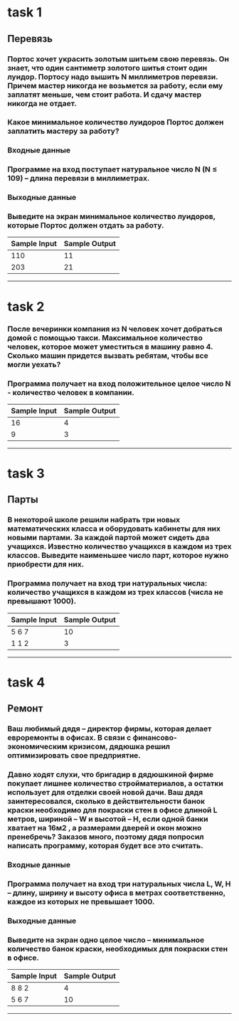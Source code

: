 # task 1
## Перевязь
### Портос хочет украсить золотым шитьем свою перевязь. Он знает, что один сантиметр золотого шитья стоит один луидор. Портосу надо вышить N миллиметров перевязи. Причем мастер никогда не возьмется за работу, если ему заплатят меньше, чем стоит работа. И сдачу мастер никогда не отдает.

### Какое минимальное количество луидоров Портос должен заплатить мастеру за работу?

### **Входные данные**
### Программе на вход поступает натуральное число N (N ≤ 109) – длина перевязи в миллиметрах.

### **Выходные данные**
### Выведите на экран минимальное количество луидоров, которые Портос должен отдать за работу.
| Sample Input | Sample Output |
|--------------|---------------|
| 110          | 11            |
| 203          | 21            |
___


# task 2
### После вечеринки компания из N человек хочет добраться домой с помощью такси. Максимальное количество человек, которое может уместиться в машину равно 4. Сколько машин придется вызвать ребятам, чтобы все могли уехать?

### Программа получает на вход положительное целое число N - количество человек в компании.
| Sample Input | Sample Output |
|--------------|---------------|
| 16           | 4             |
| 9            | 3             |
___


# task 3 
## Парты
### В некоторой школе решили набрать три новых математических класса и оборудовать кабинеты для них новыми партами. За каждой партой может сидеть два учащихся. Известно количество учащихся в каждом из трех классов. Выведите наименьшее число парт, которое нужно приобрести для них. 

### Программа получает на вход три натуральных числа: количество учащихся в каждом из трех классов (числа не превышают 1000).
| Sample Input | Sample Output |
|--------------|---------------|
| 5 6 7        | 10            |
| 1 1 2        | 3             |
___


# task 4 
## Ремонт
### Ваш любимый дядя – директор фирмы, которая делает евроремонты в офисах. В связи с финансово-экономическим кризисом, дядюшка решил оптимизировать свое предприятие.

### Давно ходят слухи, что бригадир в дядюшкиной фирме покупает лишнее количество стройматериалов, а остатки использует для отделки своей новой дачи. Ваш дядя заинтересовался, сколько в действительности банок краски необходимо для покраски стен в офисе длиной L метров, шириной – W и высотой – H, если одной банки хватает на 16м2 , а размерами дверей и окон можно пренебречь? Заказов много, поэтому дядя попросил написать программу, которая будет все это считать.

### **Входные данные**
### Программа получает на вход три натуральных числа L, W, H – длину, ширину и высоту офиса в метрах соответственно, каждое из которых не превышает 1000.

### **Выходные данные**
### Выведите на экран одно целое число – минимальное количество банок краски, необходимых для покраски стен в офисе.
| Sample Input | Sample Output |
|--------------|---------------|
| 8 8 2        | 4             |
| 5 6 7        | 10            |
___




